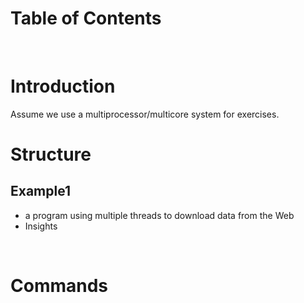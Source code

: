 <!-- omit in toc -->
# Table of Contents

<br />

# Introduction
Assume we use a multiprocessor/multicore system for exercises. 
<br />

# Structure
## Example1
* a program using multiple threads to download data from the Web
* Insights

<br />

# Commands 